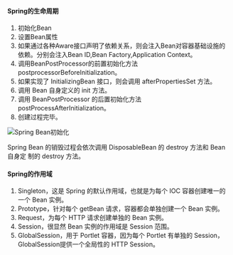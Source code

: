 #### Spring的生命周期

1. 初始化Bean
2. 设置Bean属性
3. 如果通过各种Aware接口声明了依赖关系，则会注入Bean对容器基础设施的依赖。分别会注入Bean ID,Bean Factory,Application Context。
4. 调用BeanPostProcessor的前置初始化方法postprocessorBeforeInitialization。
5. 如果实现了 InitializingBean 接口，则会调用 afterPropertiesSet 方法。
6. 调用 Bean 自身定义的 init 方法。
7. 调用 BeanPostProcessor 的后置初始化方法 postProcessAfterInitialization。
8. 创建过程完毕。

![Spring Bean初始化](https://github.com/ljcan/Review/blob/master/Java/pictures/%E6%90%9C%E7%8B%97%E6%88%AA%E5%9B%BE20190317150626.png)

Spring Bean 的销毁过程会依次调用 DisposableBean 的 destroy 方法和 Bean 自身定
制的 destroy 方法。

#### Spring的作用域
1. Singleton，这是 Spring 的默认作用域，也就是为每个 IOC 容器创建唯一的一个 Bean 实例。
2. Prototype，针对每个 getBean 请求，容器都会单独创建一个 Bean 实例。
3. Request，为每个 HTTP 请求创建单独的 Bean 实例。
4. Session，很显然 Bean 实例的作用域是 Session 范围。
5. GlobalSession，用于 Portlet 容器，因为每个 Portlet 有单独的 Session，GlobalSession提供一个全局性的 HTTP Session。
